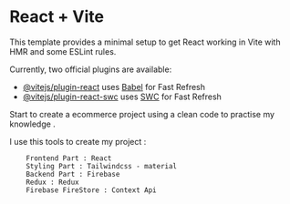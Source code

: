 # React + Vite

This template provides a minimal setup to get React working in Vite with HMR and some ESLint rules.

Currently, two official plugins are available:

- [@vitejs/plugin-react](https://github.com/vitejs/vite-plugin-react/blob/main/packages/plugin-react/README.md) uses [Babel](https://babeljs.io/) for Fast Refresh
- [@vitejs/plugin-react-swc](https://github.com/vitejs/vite-plugin-react-swc) uses [SWC](https://swc.rs/) for Fast Refresh


Start to create a ecommerce project using a clean code to practise my knowledge .

I use this tools to create my project :

        Frontend Part : React 
        Styling Part : Tailwindcss - material
        Backend Part : Firebase
        Redux : Redux
        Firebase FireStore : Context Api
